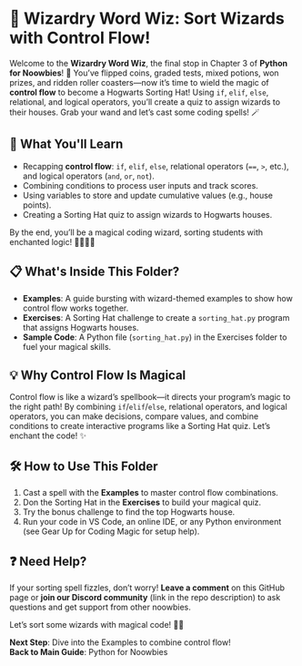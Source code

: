 # 🧙 Wizardry Word Wiz: Sort Wizards with Control Flow!

Welcome to the **Wizardry Word Wiz**, the final stop in Chapter 3 of **Python for Noowbies**! 🎉 You’ve flipped coins, graded tests, mixed potions, won prizes, and ridden roller coasters—now it’s time to wield the magic of **control flow** to become a Hogwarts Sorting Hat! Using `if`, `elif`, `else`, relational, and logical operators, you’ll create a quiz to assign wizards to their houses. Grab your wand and let’s cast some coding spells! 🪄

## 🌟 What You'll Learn

- Recapping **control flow**: `if`, `elif`, `else`, relational operators (`==`, `>`, etc.), and logical operators (`and`, `or`, `not`).
- Combining conditions to process user inputs and track scores.
- Using variables to store and update cumulative values (e.g., house points).
- Creating a Sorting Hat quiz to assign wizards to Hogwarts houses.

By the end, you’ll be a magical coding wizard, sorting students with enchanted logic! 🦁🦅🦡🐍

## 📋 What's Inside This Folder?

- **Examples**: A guide bursting with wizard-themed examples to show how control flow works together.
- **Exercises**: A Sorting Hat challenge to create a `sorting_hat.py` program that assigns Hogwarts houses.
- **Sample Code**: A Python file (`sorting_hat.py`) in the Exercises folder to fuel your magical skills.

## 💡 Why Control Flow Is Magical

Control flow is like a wizard’s spellbook—it directs your program’s magic to the right path! By combining `if`/`elif`/`else`, relational operators, and logical operators, you can make decisions, compare values, and combine conditions to create interactive programs like a Sorting Hat quiz. Let’s enchant the code! ✨

## 🛠️ How to Use This Folder

1. Cast a spell with the **Examples** to master control flow combinations.
2. Don the Sorting Hat in the **Exercises** to build your magical quiz.
3. Try the bonus challenge to find the top Hogwarts house.
4. Run your code in VS Code, an online IDE, or any Python environment (see Gear Up for Coding Magic for setup help).

## ❓ Need Help?

If your sorting spell fizzles, don’t worry! **Leave a comment** on this GitHub page or **join our Discord community** (link in the repo description) to ask questions and get support from other noowbies.

Let’s sort some wizards with magical code! 🧙‍♀️

**Next Step**: Dive into the Examples to combine control flow!  
**Back to Main Guide**: Python for Noowbies